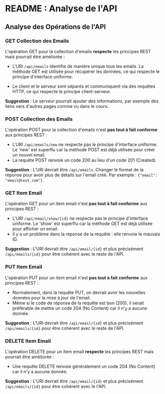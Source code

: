 # README : Analyse de l'API

## Analyse des Opérations de l'API

### GET Collection des Emails

L'opération GET pour la collection d'emails  **respecte** les principes REST mais pourrait être améliorée :

- L'URI `/api/emails` identifie de manière unique tous les emails. La méthode GET est utilisée pour récupérer les données, ce qui respecte le principe d'interface uniforme.

- Le client et le serveur sont séparés et communiquent via des requêtes HTTP, ce qui respecte le principe client-serveur.

**Suggestion** : Le serveur pourrait ajouter des informations, par exemple des liens vers d'autres pages comme vu dans le cours.

### POST Collection des Emails

L'opération POST pour la collection d'emails n'est **pas tout à fait conforme** aux principes REST :

- L'URI `/api/emails/new` ne respecte pas le principe d'interface uniforme. Le 'new' est superflu car la méthode POST est déjà utilisée pour créer un nouvel email.
- La requête POST renvoie un code 200 au lieu d'un code 201 (Created).

**Suggestion** : L'URI devrait être `/api/emails`. Changer le format de la réponse pour avoir plus de détails sur l'email créé. Par exemple : `{"email": "email@test.com"}`.

### GET Item Email

L'opération GET pour un item email n'est **pas tout à fait conforme** aux principes REST :

- L'URI `/api/email/show/{id}` ne respecte pas le principe d'interface uniforme. Le 'show' est superflu car la méthode GET est déjà utilisée pour afficher un email.
- Il y a un problème dans la réponse de la requête : elle renvoie le mauvais ID.

**Suggestion** : L'URI devrait être `/api/email/{id}` et plus précisément `/api/emails/{id}` pour être cohérent avec le reste de l'API.

### PUT Item Email

L'opération PUT pour un item email n'est **pas tout à fait conforme** aux principes REST :

- Normalement, dans la requête PUT, on devrait avoir les nouvelles données pour la mise à jour de l'email.
- Même si le code de réponse de la requête est bon (200), il serait préférable de mettre un code 204 (No Content) car il n'y a aucune donnée.

**Suggestion** : L'URI devrait être `/api/email/{id}` et plus précisément `/api/emails/{id}` pour être cohérent avec le reste de l'API.

### DELETE Item Email

L'opération DELETE pour un item email  **respecte** les principes REST mais pourrait être améliorée :

- Une requête DELETE renvoie généralement un code 204 (No Content) car il n'y a aucune donnée.

**Suggestion** : L'URI devrait être `/api/email/{id}` et plus précisément `/api/emails/{id}` pour être cohérent avec le l'API.

